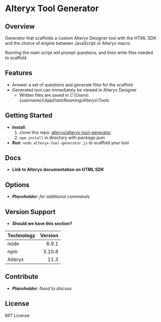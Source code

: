 # Alteryx Tool Generator

Overview
---
Generator that scaffolds a custom Alteryx Designer tool with the HTML SDK and the choice of engine between JavaScript or Alteryx macro.

Running the main script will prompt questions, and then write files needed to scaffold.

Features
---
* Answer a set of questions and generate files for the scaffold
* Generated tool can immediately be viewed in Alteryx Designer
   * Written files are saved in *C:\Users\\{username}\AppData\Roaming\Alteryx\Tools*

Getting Started
---
* __Install__:
   1. clone this repo: [alteryx/alteryx-tool-generator](https://github.com/alteryx/alteryx-tool-generator.git)
   2. `npm install` in directory with *package.json*
* __Run__: `node alteryx-tool-generator.js` to scaffold your tool

Docs
---
* **Link to Alteryx documentation on HTML SDK**

Options
---
* *__Placeholder__: for additional commands*

Version Support
---
* **Should we have this section?**

|Technology|Version|
|----------|------:|
|node      |  6.9.1|
|npm       | 3.10.8|
|Alteryx   |   11.3|

Contribute
---
* *__Placeholder__: Need to discuss*

License
---
MIT License